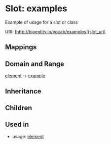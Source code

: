 # Slot: examples


Example of usage for a slot or class

URI: [http://bioentity.io/vocab/examples](slot_uri)
## Mappings

## Domain and Range

[element](Element.md) -> [example](Example.md)
## Inheritance

## Children

## Used in

 *  usage: [element](Element.md)
